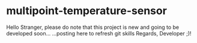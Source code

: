 # multipoint-temperature-sensor
Hello Stranger, 
please do note that this project is new and going to be developed soon... 
...posting here to refresh git skills
Regards, Developer ;)!
